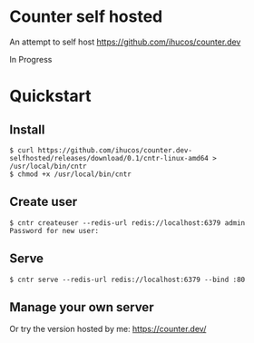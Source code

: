 
# Counter self hosted

An attempt to self host https://github.com/ihucos/counter.dev

In Progress


# Quickstart

## Install
```
$ curl https://github.com/ihucos/counter.dev-selfhosted/releases/download/0.1/cntr-linux-amd64 > /usr/local/bin/cntr
$ chmod +x /usr/local/bin/cntr
```

## Create user
```
$ cntr createuser --redis-url redis://localhost:6379 admin
Password for new user:
```

## Serve
```
$ cntr serve --redis-url redis://localhost:6379 --bind :80
```


## Manage your own server
Or try the version hosted by me: https://counter.dev/
